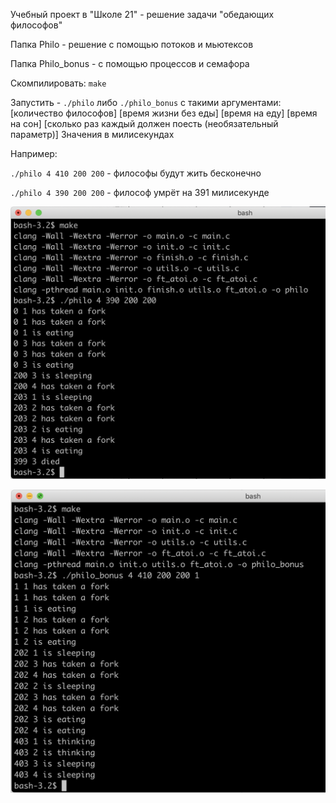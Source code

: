 Учебный проект в "Школе 21" - решение задачи "обедающих философов"

Папка Philo - решение с помощью потоков и мьютексов

Папка Philo_bonus - с помощью процессов и семафора

Скомпилировать: `make`

Запустить - `./philo` либо `./philo_bonus` с такими аргументами: [количество философов] [время жизни без еды] [время на еду] [время на сон] [сколько раз каждый должен поесть (необязательный параметр)]
Значения в милисекундах

Например:

`./philo 4 410 200 200` - философы будут жить бесконечно

`./philo 4 390 200 200` - философ умрёт на 391 милисекунде

![alt text](screenshots/screen1.png)

![alt text](screenshots/screen2.png)
